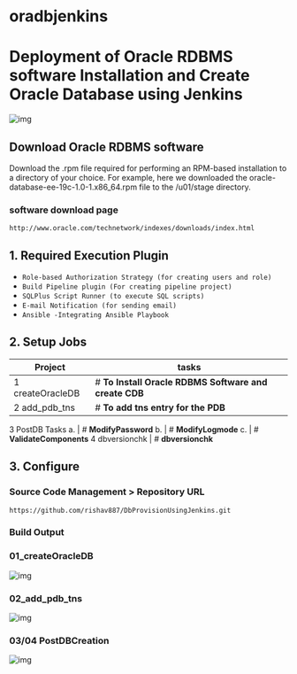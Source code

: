 # oradbjenkins

# Deployment of Oracle RDBMS software Installation and Create Oracle Database using Jenkins
![img](https://cdn-images-1.medium.com/max/800/1*nYjITJd5Hjm1A0WEq24WBw.png)

## Download Oracle RDBMS software 
Download the .rpm file required for performing an RPM-based installation to a directory of your choice. For example, here we downloaded the oracle-database-ee-19c-1.0-1.x86_64.rpm file to the /u01/stage directory.

### software download page
```
http://www.oracle.com/technetwork/indexes/downloads/index.html
```

## 1. Required Execution Plugin

* `Role-based Authorization Strategy (for creating users and role)`
* `Build Pipeline plugin (For creating pipeline project)`
* `SQLPlus Script Runner (to execute SQL scripts)`
* `E-mail Notification (for sending email)`
* `Ansible -Integrating Ansible Playbook`

## 2. Setup Jobs


Project              | tasks
-------------------- | ---------------------------------
1 createOracleDB     | # **To Install Oracle RDBMS Software and create CDB**
2 add_pdb_tns        | # **To add tns entry for the PDB**
3 PostDB Tasks
   a.                | # **ModifyPassword**
   b.                | # **ModifyLogmode**
   c.                | # **ValidateComponents**
4 dbversionchk       | # **dbversionchk**

## 3. Configure
### Source Code Management > Repository URL
```
https://github.com/rishav887/DbProvisionUsingJenkins.git
```

### Build Output

### 01_createOracleDB
![img](https://cdn-images-1.medium.com/max/800/1*oiL9yUcZxIRkMI7xeVHe6A.png)
### 02_add_pdb_tns
![img](https://cdn-images-1.medium.com/max/800/1*a20jvUsCAgKNxYvv4YXdgw.png)
### 03/04 PostDBCreation
![img](https://cdn-images-1.medium.com/max/1200/1*zCrM2_bLSkGrvN3IUbq-6A.png)

